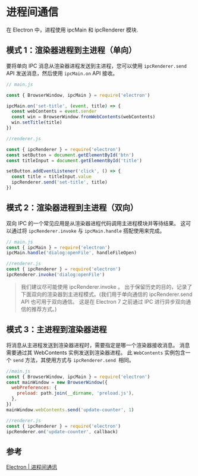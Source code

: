 # 进程间通信

在 Electron 中，进程使用 ipcMain 和 ipcRenderer 模块.

## 模式 1：渲染器进程到主进程（单向）

要将单向 IPC 消息从渲染器进程发送到主进程，您可以使用 `ipcRenderer.send` API 发送消息，然后使用 `ipcMain.on` API 接收。

```js
// main.js

const { BrowserWindow, ipcMain } = require('electron')

ipcMain.on('set-title', (event, title) => {
  const webContents = event.sender
  const win = BrowserWindow.fromWebContents(webContents)
  win.setTitle(title)
})

//renderer.js

const { ipcRenderer } = require('electron')
const setButton = document.getElementById('btn')
const titleInput = document.getElementById('title')

setButton.addEventListener('click', () => {
  const title = titleInput.value
  ipcRenderer.send('set-title', title)
})
```

## 模式 2：渲染器进程到主进程（双向）

双向 IPC 的一个常见应用是从渲染器进程代码调用主进程模块并等待结果。 这可以通过将 `ipcRenderer.invoke` 与 `ipcMain.handle` 搭配使用来完成。

```js
// main.js
const { ipcMain } = require('electron')
ipcMain.handle('dialog:openFile', handleFileOpen)

//renderer.js
const { ipcRenderer } = require('electron')
ipcRenderer.invoke('dialog:openFile')
```

> 我们建议尽可能使用 ipcRenderer.invoke 。 出于保留历史的目的，记录了下面双向的渲染器到主进程模式。(我们用于单向通信的 ipcRenderer.send API 也可用于双向通信。 这是在 Electron 7 之前通过 IPC 进行异步双向通信的推荐方式。)

## 模式 3：主进程到渲染器进程

将消息从主进程发送到渲染器进程时，需要指定是哪一个渲染器接收消息。 消息需要通过其 WebContents 实例发送到渲染器进程。 此 `WebContents` 实例包含一个 `send` 方法，其使用方式与 `ipcRenderer.send `相同。

```js
//main.js
const { BrowserWindow, ipcMain } = require('electron')
const mainWindow = new BrowserWindow({
  webPreferences: {
    preload: path.join(__dirname, 'preload.js'),
  },
})
mainWindow.webContents.send('update-counter', 1)

//renderer.js
const { ipcRenderer } = require('electron')
ipcRenderer.on('update-counter', callback)
```

## 参考

[Electron | 进程间通讯 ](https://www.electronjs.org/zh/docs/latest/tutorial/ipc)
